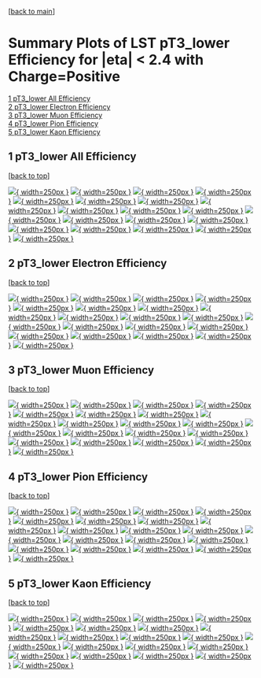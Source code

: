 [[back to main](./)]

# <a name="top"></a> Summary Plots of LST pT3_lower Efficiency for |eta| < 2.4 with Charge=Positive

[1 pT3_lower All Efficiency](#1)<br/>[2 pT3_lower Electron Efficiency](#2)<br/>[3 pT3_lower Muon Efficiency](#3)<br/>[4 pT3_lower Pion Efficiency](#4)<br/>[5 pT3_lower Kaon Efficiency](#5)<br/>



## <a name="1"></a> 1 pT3_lower All Efficiency

 [[back to top](#top)]

[![](../mtv/var/pT3_lower_loweta_0_1_eff_pt.png){ width=250px }](pT3_lower_loweta_0_1_eff_pt.html)
[![](../mtv/var/pT3_lower_loweta_0_1_eff_ptzoom.png){ width=250px }](pT3_lower_loweta_0_1_eff_ptzoom.html)
[![](../mtv/var/pT3_lower_loweta_0_1_eff_ptlow.png){ width=250px }](pT3_lower_loweta_0_1_eff_ptlow.html)
[![](../mtv/var/pT3_lower_loweta_0_1_eff_ptlowzoom.png){ width=250px }](pT3_lower_loweta_0_1_eff_ptlowzoom.html)
[![](../mtv/var/pT3_lower_loweta_0_1_eff_ptmtv.png){ width=250px }](pT3_lower_loweta_0_1_eff_ptmtv.html)
[![](../mtv/var/pT3_lower_loweta_0_1_eff_ptmtvzoom.png){ width=250px }](pT3_lower_loweta_0_1_eff_ptmtvzoom.html)
[![](../mtv/var/pT3_lower_loweta_0_1_eff_eta.png){ width=250px }](pT3_lower_loweta_0_1_eff_eta.html)
[![](../mtv/var/pT3_lower_loweta_0_1_eff_etazoom.png){ width=250px }](pT3_lower_loweta_0_1_eff_etazoom.html)
[![](../mtv/var/pT3_lower_loweta_0_1_eff_etacoarse.png){ width=250px }](pT3_lower_loweta_0_1_eff_etacoarse.html)
[![](../mtv/var/pT3_lower_loweta_0_1_eff_etacoarsezoom.png){ width=250px }](pT3_lower_loweta_0_1_eff_etacoarsezoom.html)
[![](../mtv/var/pT3_lower_loweta_0_1_eff_phi.png){ width=250px }](pT3_lower_loweta_0_1_eff_phi.html)
[![](../mtv/var/pT3_lower_loweta_0_1_eff_phizoom.png){ width=250px }](pT3_lower_loweta_0_1_eff_phizoom.html)
[![](../mtv/var/pT3_lower_loweta_0_1_eff_phicoarse.png){ width=250px }](pT3_lower_loweta_0_1_eff_phicoarse.html)
[![](../mtv/var/pT3_lower_loweta_0_1_eff_phicoarsezoom.png){ width=250px }](pT3_lower_loweta_0_1_eff_phicoarsezoom.html)
[![](../mtv/var/pT3_lower_loweta_0_1_eff_dxy.png){ width=250px }](pT3_lower_loweta_0_1_eff_dxy.html)
[![](../mtv/var/pT3_lower_loweta_0_1_eff_dxycoarse.png){ width=250px }](pT3_lower_loweta_0_1_eff_dxycoarse.html)
[![](../mtv/var/pT3_lower_loweta_0_1_eff_dxycoarsezoom.png){ width=250px }](pT3_lower_loweta_0_1_eff_dxycoarsezoom.html)
[![](../mtv/var/pT3_lower_loweta_0_1_eff_dz.png){ width=250px }](pT3_lower_loweta_0_1_eff_dz.html)
[![](../mtv/var/pT3_lower_loweta_0_1_eff_dzcoarse.png){ width=250px }](pT3_lower_loweta_0_1_eff_dzcoarse.html)
[![](../mtv/var/pT3_lower_loweta_0_1_eff_dzcoarsezoom.png){ width=250px }](pT3_lower_loweta_0_1_eff_dzcoarsezoom.html)


## <a name="2"></a> 2 pT3_lower Electron Efficiency

 [[back to top](#top)]

[![](../mtv/var/pT3_lower_loweta_11_1_eff_pt.png){ width=250px }](pT3_lower_loweta_11_1_eff_pt.html)
[![](../mtv/var/pT3_lower_loweta_11_1_eff_ptzoom.png){ width=250px }](pT3_lower_loweta_11_1_eff_ptzoom.html)
[![](../mtv/var/pT3_lower_loweta_11_1_eff_ptlow.png){ width=250px }](pT3_lower_loweta_11_1_eff_ptlow.html)
[![](../mtv/var/pT3_lower_loweta_11_1_eff_ptlowzoom.png){ width=250px }](pT3_lower_loweta_11_1_eff_ptlowzoom.html)
[![](../mtv/var/pT3_lower_loweta_11_1_eff_ptmtv.png){ width=250px }](pT3_lower_loweta_11_1_eff_ptmtv.html)
[![](../mtv/var/pT3_lower_loweta_11_1_eff_ptmtvzoom.png){ width=250px }](pT3_lower_loweta_11_1_eff_ptmtvzoom.html)
[![](../mtv/var/pT3_lower_loweta_11_1_eff_eta.png){ width=250px }](pT3_lower_loweta_11_1_eff_eta.html)
[![](../mtv/var/pT3_lower_loweta_11_1_eff_etazoom.png){ width=250px }](pT3_lower_loweta_11_1_eff_etazoom.html)
[![](../mtv/var/pT3_lower_loweta_11_1_eff_etacoarse.png){ width=250px }](pT3_lower_loweta_11_1_eff_etacoarse.html)
[![](../mtv/var/pT3_lower_loweta_11_1_eff_etacoarsezoom.png){ width=250px }](pT3_lower_loweta_11_1_eff_etacoarsezoom.html)
[![](../mtv/var/pT3_lower_loweta_11_1_eff_phi.png){ width=250px }](pT3_lower_loweta_11_1_eff_phi.html)
[![](../mtv/var/pT3_lower_loweta_11_1_eff_phizoom.png){ width=250px }](pT3_lower_loweta_11_1_eff_phizoom.html)
[![](../mtv/var/pT3_lower_loweta_11_1_eff_phicoarse.png){ width=250px }](pT3_lower_loweta_11_1_eff_phicoarse.html)
[![](../mtv/var/pT3_lower_loweta_11_1_eff_phicoarsezoom.png){ width=250px }](pT3_lower_loweta_11_1_eff_phicoarsezoom.html)
[![](../mtv/var/pT3_lower_loweta_11_1_eff_dxy.png){ width=250px }](pT3_lower_loweta_11_1_eff_dxy.html)
[![](../mtv/var/pT3_lower_loweta_11_1_eff_dxycoarse.png){ width=250px }](pT3_lower_loweta_11_1_eff_dxycoarse.html)
[![](../mtv/var/pT3_lower_loweta_11_1_eff_dxycoarsezoom.png){ width=250px }](pT3_lower_loweta_11_1_eff_dxycoarsezoom.html)
[![](../mtv/var/pT3_lower_loweta_11_1_eff_dz.png){ width=250px }](pT3_lower_loweta_11_1_eff_dz.html)
[![](../mtv/var/pT3_lower_loweta_11_1_eff_dzcoarse.png){ width=250px }](pT3_lower_loweta_11_1_eff_dzcoarse.html)
[![](../mtv/var/pT3_lower_loweta_11_1_eff_dzcoarsezoom.png){ width=250px }](pT3_lower_loweta_11_1_eff_dzcoarsezoom.html)


## <a name="3"></a> 3 pT3_lower Muon Efficiency

 [[back to top](#top)]

[![](../mtv/var/pT3_lower_loweta_13_1_eff_pt.png){ width=250px }](pT3_lower_loweta_13_1_eff_pt.html)
[![](../mtv/var/pT3_lower_loweta_13_1_eff_ptzoom.png){ width=250px }](pT3_lower_loweta_13_1_eff_ptzoom.html)
[![](../mtv/var/pT3_lower_loweta_13_1_eff_ptlow.png){ width=250px }](pT3_lower_loweta_13_1_eff_ptlow.html)
[![](../mtv/var/pT3_lower_loweta_13_1_eff_ptlowzoom.png){ width=250px }](pT3_lower_loweta_13_1_eff_ptlowzoom.html)
[![](../mtv/var/pT3_lower_loweta_13_1_eff_ptmtv.png){ width=250px }](pT3_lower_loweta_13_1_eff_ptmtv.html)
[![](../mtv/var/pT3_lower_loweta_13_1_eff_ptmtvzoom.png){ width=250px }](pT3_lower_loweta_13_1_eff_ptmtvzoom.html)
[![](../mtv/var/pT3_lower_loweta_13_1_eff_eta.png){ width=250px }](pT3_lower_loweta_13_1_eff_eta.html)
[![](../mtv/var/pT3_lower_loweta_13_1_eff_etazoom.png){ width=250px }](pT3_lower_loweta_13_1_eff_etazoom.html)
[![](../mtv/var/pT3_lower_loweta_13_1_eff_etacoarse.png){ width=250px }](pT3_lower_loweta_13_1_eff_etacoarse.html)
[![](../mtv/var/pT3_lower_loweta_13_1_eff_etacoarsezoom.png){ width=250px }](pT3_lower_loweta_13_1_eff_etacoarsezoom.html)
[![](../mtv/var/pT3_lower_loweta_13_1_eff_phi.png){ width=250px }](pT3_lower_loweta_13_1_eff_phi.html)
[![](../mtv/var/pT3_lower_loweta_13_1_eff_phizoom.png){ width=250px }](pT3_lower_loweta_13_1_eff_phizoom.html)
[![](../mtv/var/pT3_lower_loweta_13_1_eff_phicoarse.png){ width=250px }](pT3_lower_loweta_13_1_eff_phicoarse.html)
[![](../mtv/var/pT3_lower_loweta_13_1_eff_phicoarsezoom.png){ width=250px }](pT3_lower_loweta_13_1_eff_phicoarsezoom.html)
[![](../mtv/var/pT3_lower_loweta_13_1_eff_dxy.png){ width=250px }](pT3_lower_loweta_13_1_eff_dxy.html)
[![](../mtv/var/pT3_lower_loweta_13_1_eff_dxycoarse.png){ width=250px }](pT3_lower_loweta_13_1_eff_dxycoarse.html)
[![](../mtv/var/pT3_lower_loweta_13_1_eff_dxycoarsezoom.png){ width=250px }](pT3_lower_loweta_13_1_eff_dxycoarsezoom.html)
[![](../mtv/var/pT3_lower_loweta_13_1_eff_dz.png){ width=250px }](pT3_lower_loweta_13_1_eff_dz.html)
[![](../mtv/var/pT3_lower_loweta_13_1_eff_dzcoarse.png){ width=250px }](pT3_lower_loweta_13_1_eff_dzcoarse.html)
[![](../mtv/var/pT3_lower_loweta_13_1_eff_dzcoarsezoom.png){ width=250px }](pT3_lower_loweta_13_1_eff_dzcoarsezoom.html)


## <a name="4"></a> 4 pT3_lower Pion Efficiency

 [[back to top](#top)]

[![](../mtv/var/pT3_lower_loweta_211_1_eff_pt.png){ width=250px }](pT3_lower_loweta_211_1_eff_pt.html)
[![](../mtv/var/pT3_lower_loweta_211_1_eff_ptzoom.png){ width=250px }](pT3_lower_loweta_211_1_eff_ptzoom.html)
[![](../mtv/var/pT3_lower_loweta_211_1_eff_ptlow.png){ width=250px }](pT3_lower_loweta_211_1_eff_ptlow.html)
[![](../mtv/var/pT3_lower_loweta_211_1_eff_ptlowzoom.png){ width=250px }](pT3_lower_loweta_211_1_eff_ptlowzoom.html)
[![](../mtv/var/pT3_lower_loweta_211_1_eff_ptmtv.png){ width=250px }](pT3_lower_loweta_211_1_eff_ptmtv.html)
[![](../mtv/var/pT3_lower_loweta_211_1_eff_ptmtvzoom.png){ width=250px }](pT3_lower_loweta_211_1_eff_ptmtvzoom.html)
[![](../mtv/var/pT3_lower_loweta_211_1_eff_eta.png){ width=250px }](pT3_lower_loweta_211_1_eff_eta.html)
[![](../mtv/var/pT3_lower_loweta_211_1_eff_etazoom.png){ width=250px }](pT3_lower_loweta_211_1_eff_etazoom.html)
[![](../mtv/var/pT3_lower_loweta_211_1_eff_etacoarse.png){ width=250px }](pT3_lower_loweta_211_1_eff_etacoarse.html)
[![](../mtv/var/pT3_lower_loweta_211_1_eff_etacoarsezoom.png){ width=250px }](pT3_lower_loweta_211_1_eff_etacoarsezoom.html)
[![](../mtv/var/pT3_lower_loweta_211_1_eff_phi.png){ width=250px }](pT3_lower_loweta_211_1_eff_phi.html)
[![](../mtv/var/pT3_lower_loweta_211_1_eff_phizoom.png){ width=250px }](pT3_lower_loweta_211_1_eff_phizoom.html)
[![](../mtv/var/pT3_lower_loweta_211_1_eff_phicoarse.png){ width=250px }](pT3_lower_loweta_211_1_eff_phicoarse.html)
[![](../mtv/var/pT3_lower_loweta_211_1_eff_phicoarsezoom.png){ width=250px }](pT3_lower_loweta_211_1_eff_phicoarsezoom.html)
[![](../mtv/var/pT3_lower_loweta_211_1_eff_dxy.png){ width=250px }](pT3_lower_loweta_211_1_eff_dxy.html)
[![](../mtv/var/pT3_lower_loweta_211_1_eff_dxycoarse.png){ width=250px }](pT3_lower_loweta_211_1_eff_dxycoarse.html)
[![](../mtv/var/pT3_lower_loweta_211_1_eff_dxycoarsezoom.png){ width=250px }](pT3_lower_loweta_211_1_eff_dxycoarsezoom.html)
[![](../mtv/var/pT3_lower_loweta_211_1_eff_dz.png){ width=250px }](pT3_lower_loweta_211_1_eff_dz.html)
[![](../mtv/var/pT3_lower_loweta_211_1_eff_dzcoarse.png){ width=250px }](pT3_lower_loweta_211_1_eff_dzcoarse.html)
[![](../mtv/var/pT3_lower_loweta_211_1_eff_dzcoarsezoom.png){ width=250px }](pT3_lower_loweta_211_1_eff_dzcoarsezoom.html)


## <a name="5"></a> 5 pT3_lower Kaon Efficiency

 [[back to top](#top)]

[![](../mtv/var/pT3_lower_loweta_321_1_eff_pt.png){ width=250px }](pT3_lower_loweta_321_1_eff_pt.html)
[![](../mtv/var/pT3_lower_loweta_321_1_eff_ptzoom.png){ width=250px }](pT3_lower_loweta_321_1_eff_ptzoom.html)
[![](../mtv/var/pT3_lower_loweta_321_1_eff_ptlow.png){ width=250px }](pT3_lower_loweta_321_1_eff_ptlow.html)
[![](../mtv/var/pT3_lower_loweta_321_1_eff_ptlowzoom.png){ width=250px }](pT3_lower_loweta_321_1_eff_ptlowzoom.html)
[![](../mtv/var/pT3_lower_loweta_321_1_eff_ptmtv.png){ width=250px }](pT3_lower_loweta_321_1_eff_ptmtv.html)
[![](../mtv/var/pT3_lower_loweta_321_1_eff_ptmtvzoom.png){ width=250px }](pT3_lower_loweta_321_1_eff_ptmtvzoom.html)
[![](../mtv/var/pT3_lower_loweta_321_1_eff_eta.png){ width=250px }](pT3_lower_loweta_321_1_eff_eta.html)
[![](../mtv/var/pT3_lower_loweta_321_1_eff_etazoom.png){ width=250px }](pT3_lower_loweta_321_1_eff_etazoom.html)
[![](../mtv/var/pT3_lower_loweta_321_1_eff_etacoarse.png){ width=250px }](pT3_lower_loweta_321_1_eff_etacoarse.html)
[![](../mtv/var/pT3_lower_loweta_321_1_eff_etacoarsezoom.png){ width=250px }](pT3_lower_loweta_321_1_eff_etacoarsezoom.html)
[![](../mtv/var/pT3_lower_loweta_321_1_eff_phi.png){ width=250px }](pT3_lower_loweta_321_1_eff_phi.html)
[![](../mtv/var/pT3_lower_loweta_321_1_eff_phizoom.png){ width=250px }](pT3_lower_loweta_321_1_eff_phizoom.html)
[![](../mtv/var/pT3_lower_loweta_321_1_eff_phicoarse.png){ width=250px }](pT3_lower_loweta_321_1_eff_phicoarse.html)
[![](../mtv/var/pT3_lower_loweta_321_1_eff_phicoarsezoom.png){ width=250px }](pT3_lower_loweta_321_1_eff_phicoarsezoom.html)
[![](../mtv/var/pT3_lower_loweta_321_1_eff_dxy.png){ width=250px }](pT3_lower_loweta_321_1_eff_dxy.html)
[![](../mtv/var/pT3_lower_loweta_321_1_eff_dxycoarse.png){ width=250px }](pT3_lower_loweta_321_1_eff_dxycoarse.html)
[![](../mtv/var/pT3_lower_loweta_321_1_eff_dxycoarsezoom.png){ width=250px }](pT3_lower_loweta_321_1_eff_dxycoarsezoom.html)
[![](../mtv/var/pT3_lower_loweta_321_1_eff_dz.png){ width=250px }](pT3_lower_loweta_321_1_eff_dz.html)
[![](../mtv/var/pT3_lower_loweta_321_1_eff_dzcoarse.png){ width=250px }](pT3_lower_loweta_321_1_eff_dzcoarse.html)
[![](../mtv/var/pT3_lower_loweta_321_1_eff_dzcoarsezoom.png){ width=250px }](pT3_lower_loweta_321_1_eff_dzcoarsezoom.html)
